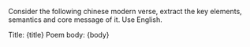 Consider the following chinese modern verse, extract the key elements, semantics and core message of it. Use English.

Title: {title}
Poem body: {body}